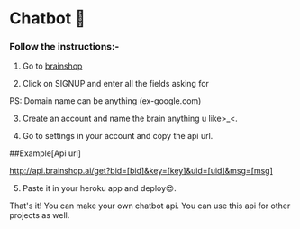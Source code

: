 # Chatbot 🤖

### Follow the instructions:- 

1. Go to [brainshop](http://brainshop.ai)<br>

2. Click on SIGNUP and enter all the fields asking for

PS: Domain name can be anything (ex-google.com)

3. Create an account and name the brain anything u like>_<. <br>

4. Go to settings in your account and copy the api url.

##Example[Api url] 

http://api.brainshop.ai/get?bid=[bid]&key=[key]&uid=[uid]&msg=[msg]<br>

5. Paste it in your heroku app and deploy😍.<br>

That's it! You can make your own chatbot api. You can use this api for other projects as well.


